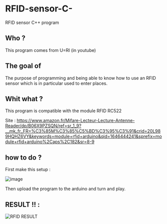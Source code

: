 # RFID-sensor-C-
RFID sensor C++ program

Who ?
-------------------------

This program comes from U=RI (in youtube)

The goal of 
-------------------------

The purpose of programming and being able to know how to use an RFID sensor which is in particular used to enter places.

Whit what ?
--------------------------

This program is compatible with the module RFID RC522

Site : https://www.amazon.fr/Mifare-Lecteur-Lecture-Antenne-Reader/dp/B06X9PZSQN/ref=sr_1_9?__mk_fr_FR=%C3%85M%C3%85%C5%BD%C3%95%C3%91&crid=20L989HQHZ6VY&keywords=module+rfid+arduino&qid=1646444241&sprefix=module+rfid+arduino%2Caps%2C182&sr=8-9

how to do ?
------------------------

First make this setup :

![image](https://user-images.githubusercontent.com/93336837/156865465-d2ebfba4-84e7-47a0-96d7-5b73785bfc63.png)

Then upload the program to the arduino and turn and play.


RESULT !! :
------------------------


![RFID RESULT](https://user-images.githubusercontent.com/93336837/156865548-50c28bdd-1925-4c01-b8cb-a6b960524ebb.jpg)
